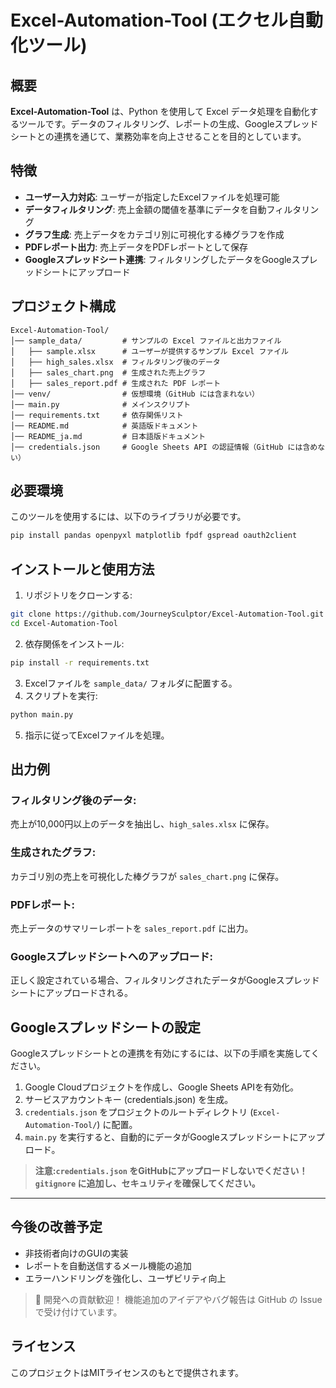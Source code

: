 # Excel-Automation-Tool (エクセル自動化ツール)

## 概要
**Excel-Automation-Tool** は、Python を使用して Excel データ処理を自動化するツールです。データのフィルタリング、レポートの生成、Googleスプレッドシートとの連携を通じて、業務効率を向上させることを目的としています。

## 特徴
- **ユーザー入力対応**: ユーザーが指定したExcelファイルを処理可能
- **データフィルタリング**: 売上金額の閾値を基準にデータを自動フィルタリング
- **グラフ生成**: 売上データをカテゴリ別に可視化する棒グラフを作成
- **PDFレポート出力**: 売上データをPDFレポートとして保存
- **Googleスプレッドシート連携**: フィルタリングしたデータをGoogleスプレッドシートにアップロード

## プロジェクト構成
```plaintext
Excel-Automation-Tool/
│── sample_data/         # サンプルの Excel ファイルと出力ファイル
│   ├── sample.xlsx      # ユーザーが提供するサンプル Excel ファイル
│   ├── high_sales.xlsx  # フィルタリング後のデータ
│   ├── sales_chart.png  # 生成された売上グラフ
│   ├── sales_report.pdf # 生成された PDF レポート
│── venv/                # 仮想環境（GitHub には含まれない）
│── main.py              # メインスクリプト
│── requirements.txt     # 依存関係リスト
│── README.md            # 英語版ドキュメント
│── README_ja.md         # 日本語版ドキュメント
│── credentials.json     # Google Sheets API の認証情報（GitHub には含めない）
```

## 必要環境
このツールを使用するには、以下のライブラリが必要です。
```bash
pip install pandas openpyxl matplotlib fpdf gspread oauth2client
```

## インストールと使用方法
1. リポジトリをクローンする:
```bash
git clone https://github.com/JourneySculptor/Excel-Automation-Tool.git
cd Excel-Automation-Tool
```
2. 依存関係をインストール:
```bash
pip install -r requirements.txt
```
3. Excelファイルを `sample_data/` フォルダに配置する。
4. スクリプトを実行:
```bash
python main.py
```
5. 指示に従ってExcelファイルを処理。

## 出力例
### フィルタリング後のデータ:
売上が10,000円以上のデータを抽出し、`high_sales.xlsx` に保存。

### 生成されたグラフ:
カテゴリ別の売上を可視化した棒グラフが `sales_chart.png` に保存。

### PDFレポート:
売上データのサマリーレポートを `sales_report.pdf` に出力。

### Googleスプレッドシートへのアップロード:
正しく設定されている場合、フィルタリングされたデータがGoogleスプレッドシートにアップロードされる。

## Googleスプレッドシートの設定

Googleスプレッドシートとの連携を有効にするには、以下の手順を実施してください。

1. Google Cloudプロジェクトを作成し、Google Sheets APIを有効化。
2. サービスアカウントキー (credentials.json) を生成。
3. `credentials.json` をプロジェクトのルートディレクトリ (`Excel-Automation-Tool/`) に配置。
4. `main.py` を実行すると、自動的にデータがGoogleスプレッドシートにアップロード。

> **注意:`credentials.json` をGitHubにアップロードしないでください！`gitignore` に追加し、セキュリティを確保してください。** 

---

## 今後の改善予定
- 非技術者向けのGUIの実装
- レポートを自動送信するメール機能の追加
- エラーハンドリングを強化し、ユーザビリティ向上

> 🚀 開発への貢献歓迎！
機能追加のアイデアやバグ報告は GitHub の Issue で受け付けています。

## ライセンス
このプロジェクトはMITライセンスのもとで提供されます。
